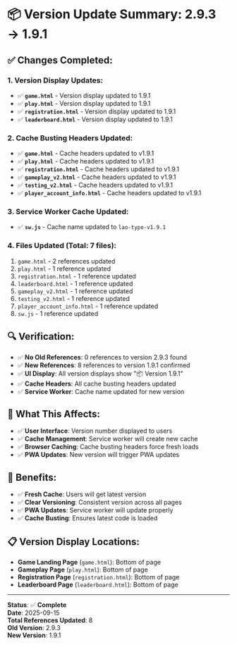 # 📦 Version Update Summary: 2.9.3 → 1.9.1

## ✅ **Changes Completed:**

### **1. Version Display Updates:**
- ✅ **`game.html`** - Version display updated to 1.9.1
- ✅ **`play.html`** - Version display updated to 1.9.1
- ✅ **`registration.html`** - Version display updated to 1.9.1
- ✅ **`leaderboard.html`** - Version display updated to 1.9.1

### **2. Cache Busting Headers Updated:**
- ✅ **`game.html`** - Cache headers updated to v1.9.1
- ✅ **`play.html`** - Cache headers updated to v1.9.1
- ✅ **`registration.html`** - Cache headers updated to v1.9.1
- ✅ **`gameplay_v2.html`** - Cache headers updated to v1.9.1
- ✅ **`testing_v2.html`** - Cache headers updated to v1.9.1
- ✅ **`player_account_info.html`** - Cache headers updated to v1.9.1

### **3. Service Worker Cache Updated:**
- ✅ **`sw.js`** - Cache name updated to `lao-typo-v1.9.1`

### **4. Files Updated (Total: 7 files):**
1. `game.html` - 2 references updated
2. `play.html` - 1 reference updated
3. `registration.html` - 1 reference updated
4. `leaderboard.html` - 1 reference updated
5. `gameplay_v2.html` - 1 reference updated
6. `testing_v2.html` - 1 reference updated
7. `player_account_info.html` - 1 reference updated
8. `sw.js` - 1 reference updated

## 🔍 **Verification:**
- ✅ **No Old References**: 0 references to version 2.9.3 found
- ✅ **New References**: 8 references to version 1.9.1 confirmed
- ✅ **UI Display**: All version displays show "📦 Version 1.9.1"
- ✅ **Cache Headers**: All cache busting headers updated
- ✅ **Service Worker**: Cache name updated for new version

## 📱 **What This Affects:**
- ✅ **User Interface**: Version number displayed to users
- ✅ **Cache Management**: Service worker will create new cache
- ✅ **Browser Caching**: Cache busting headers force fresh loads
- ✅ **PWA Updates**: New version will trigger PWA updates

## 🚀 **Benefits:**
- ✅ **Fresh Cache**: Users will get latest version
- ✅ **Clear Versioning**: Consistent version across all pages
- ✅ **PWA Updates**: Service worker will update properly
- ✅ **Cache Busting**: Ensures latest code is loaded

## 📋 **Version Display Locations:**
- **Game Landing Page** (`game.html`): Bottom of page
- **Gameplay Page** (`play.html`): Bottom of page  
- **Registration Page** (`registration.html`): Bottom of page
- **Leaderboard Page** (`leaderboard.html`): Bottom of page

---
**Status**: ✅ **Complete**  
**Date**: 2025-09-15  
**Total References Updated**: 8  
**Old Version**: 2.9.3  
**New Version**: 1.9.1